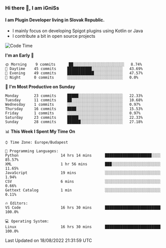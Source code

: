 ### Hi there 👋, I am iGniSs

#### I am Plugin Developer living in Slovak Republic.
- I mainly focus on developing Spigot plugins using Kotlin or Java
- I contribute a bit in open source projects

<!--START_SECTION:waka-->
![Code Time](http://img.shields.io/badge/Code%20Time-894%20hrs%2050%20mins-blue)

**I'm an Early 🐤** 

```text
🌞 Morning    9 commits      ██░░░░░░░░░░░░░░░░░░░░░░░   8.74% 
🌆 Daytime    45 commits     ███████████░░░░░░░░░░░░░░   43.69% 
🌃 Evening    49 commits     ████████████░░░░░░░░░░░░░   47.57% 
🌙 Night      0 commits      ░░░░░░░░░░░░░░░░░░░░░░░░░   0.0%

```
📅 **I'm Most Productive on Sunday** 

```text
Monday       23 commits     █████░░░░░░░░░░░░░░░░░░░░   22.33% 
Tuesday      11 commits     ██░░░░░░░░░░░░░░░░░░░░░░░   10.68% 
Wednesday    1 commits      ░░░░░░░░░░░░░░░░░░░░░░░░░   0.97% 
Thursday     16 commits     ████░░░░░░░░░░░░░░░░░░░░░   15.53% 
Friday       1 commits      ░░░░░░░░░░░░░░░░░░░░░░░░░   0.97% 
Saturday     23 commits     █████░░░░░░░░░░░░░░░░░░░░   22.33% 
Sunday       28 commits     ██████░░░░░░░░░░░░░░░░░░░   27.18%

```


📊 **This Week I Spent My Time On** 

```text
⌚︎ Time Zone: Europe/Budapest

💬 Programming Languages: 
Python                   14 hrs 14 mins      █████████████████████░░░░   85.57% 
XML                      1 hr 56 mins        ███░░░░░░░░░░░░░░░░░░░░░░   11.65% 
JavaScript               19 mins             ░░░░░░░░░░░░░░░░░░░░░░░░░   1.94% 
CSV                      6 mins              ░░░░░░░░░░░░░░░░░░░░░░░░░   0.66% 
Gettext Catalog          1 min               ░░░░░░░░░░░░░░░░░░░░░░░░░   0.11%

🔥 Editors: 
VS Code                  16 hrs 30 mins      █████████████████████████   100.0%

💻 Operating System: 
Linux                    16 hrs 30 mins      █████████████████████████   100.0%

```


 Last Updated on 18/08/2022 21:31:59 UTC
<!--END_SECTION:waka-->